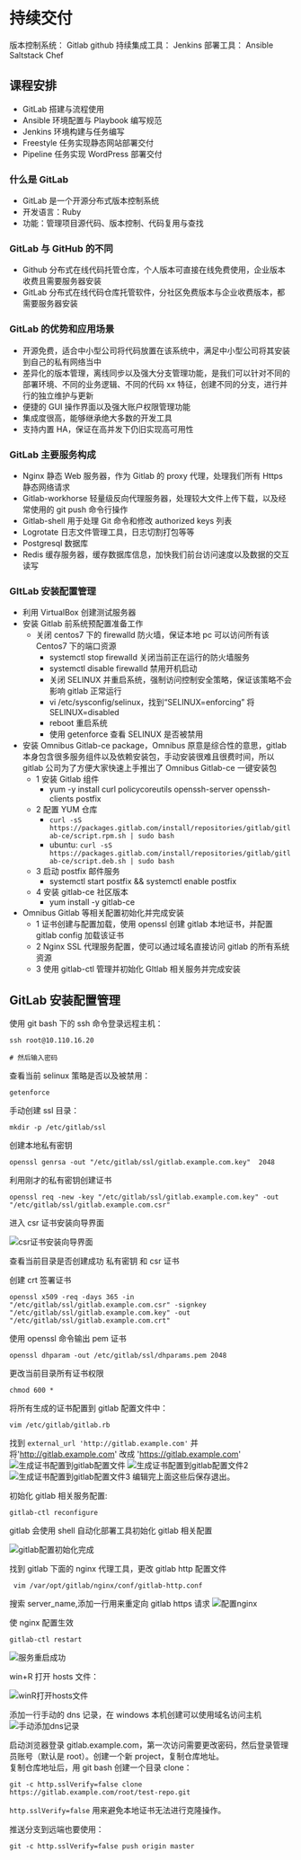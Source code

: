 # 持续交付

版本控制系统： Gitlab github
持续集成工具： Jenkins
部署工具： Ansible Saltstack Chef

## 课程安排

- GitLab 搭建与流程使用
- Ansible 环境配置与 Playbook 编写规范
- Jenkins 环境构建与任务编写
- Freestyle 任务实现静态网站部署交付
- Pipeline 任务实现 WordPress 部署交付

### 什么是 GitLab

- GitLab 是一个开源分布式版本控制系统
- 开发语言：Ruby
- 功能：管理项目源代码、版本控制、代码复用与查找

### GitLab 与 GitHub 的不同

- Github 分布式在线代码托管仓库，个人版本可直接在线免费使用，企业版本收费且需要服务器安装
- GitLab 分布式在线代码仓库托管软件，分社区免费版本与企业收费版本，都需要服务器安装

### GitLab 的优势和应用场景

- 开源免费，适合中小型公司将代码放置在该系统中，满足中小型公司将其安装到自己的私有网络当中
- 差异化的版本管理，离线同步以及强大分支管理功能，是我们可以针对不同的部署环境、不同的业务逻辑、不同的代码 xx 特征，创建不同的分支，进行并行的独立维护与更新
- 便捷的 GUI 操作界面以及强大账户权限管理功能
- 集成度很高，能够继承绝大多数的开发工具
- 支持内置 HA，保证在高并发下仍旧实现高可用性

### GitLab 主要服务构成

- Nginx 静态 Web 服务器，作为 Gitlab 的 proxy 代理，处理我们所有 Https 静态网络请求
- Gitlab-workhorse 轻量级反向代理服务器，处理较大文件上传下载，以及经常使用的 git push 命令行操作
- Gitlab-shell 用于处理 Git 命令和修改 authorized keys 列表
- Logrotate 日志文件管理工具，日志切割打包等等
- Postgresql 数据库
- Redis 缓存服务器，缓存数据库信息，加快我们前台访问速度以及数据的交互读写

### GItLab 安装配置管理

- 利用 VirtualBox 创建测试服务器
- 安装 Gitlab 前系统预配置准备工作
  - 关闭 centos7 下的 firewalld 防火墙，保证本地 pc 可以访问所有该 Centos7 下的端口资源
    - systemctl stop firewalld 关闭当前正在运行的防火墙服务
    - systemctl disable firewalld 禁用开机启动
    - 关闭 SELINUX 并重启系统，强制访问控制安全策略，保证该策略不会影响 gitlab 正常运行
    - vi /etc/sysconfig/selinux，找到“SELINUX=enforcing” 将 SELINUX=disabled
    - reboot 重启系统
    - 使用 getenforce 查看 SELINUX 是否被禁用
- 安装 Omnibus Gitlab-ce package，Omnibus 原意是综合性的意思，gitlab 本身包含很多服务组件以及依赖安装包，手动安装很难且很费时间，所以 gitlab 公司为了方便大家快速上手推出了 Omnibus Gitlab-ce 一键安装包
  - 1 安装 Gitlab 组件
    - yum -y install curl policycoreutils openssh-server openssh-clients postfix
  - 2 配置 YUM 仓库
    - `curl -sS https://packages.gitlab.com/install/repositories/gitlab/gitlab-ce/script.rpm.sh | sudo bash`
    - ubuntu: `curl -sS https://packages.gitlab.com/install/repositories/gitlab/gitlab-ce/script.deb.sh | sudo bash`
  - 3 启动 postfix 邮件服务
    - systemctl start postfix && systemctl enable postfix
  - 4 安装 gitlab-ce 社区版本
    - yum install -y gitlab-ce
- Omnibus Gitlab 等相关配置初始化并完成安装
  - 1 证书创建与配置加载，使用 openssl 创建 gitlab 本地证书，并配置 gitlab config 加载该证书
  - 2 Nginx SSL 代理服务配置，使可以通过域名直接访问 gitlab 的所有系统资源
  - 3 使用 gitlab-ctl 管理并初始化 GItlab 相关服务并完成安装

## GitLab 安装配置管理

使用 git bash 下的 ssh 命令登录远程主机：

```shell
ssh root@10.110.16.20

# 然后输入密码
```

查看当前 selinux 策略是否以及被禁用：

```shell
getenforce
```

手动创建 ssl 目录：

```shell
mkdir -p /etc/gitlab/ssl
```

创建本地私有密钥

```shell
openssl genrsa -out "/etc/gitlab/ssl/gitlab.example.com.key"  2048
```

利用刚才的私有密钥创建证书

```shell
openssl req -new -key "/etc/gitlab/ssl/gitlab.example.com.key" -out "/etc/gitlab/ssl/gitlab.example.com.csr"
```

进入 csr 证书安装向导界面

![csr证书安装向导界面](./images/csr证书安装向导界面.png)

查看当前目录是否创建成功 私有密钥 和 csr 证书

创建 crt 签署证书

```shell
openssl x509 -req -days 365 -in "/etc/gitlab/ssl/gitlab.example.com.csr" -signkey "/etc/gitlab/ssl/gitlab.example.com.key" -out "/etc/gitlab/ssl/gitlab.example.com.crt"
```

使用 openssl 命令输出 pem 证书

```shell
openssl dhparam -out /etc/gitlab/ssl/dhparams.pem 2048
```

更改当前目录所有证书权限

```shell
chmod 600 *
```

将所有生成的证书配置到 gitlab 配置文件中：

```shell
vim /etc/gitlab/gitlab.rb
```

找到 `external_url 'http://gitlab.example.com'` 并将'http://gitlab.example.com' 改成 'https://gitlab.example.com'
![生成证书配置到gitlab配置文件](./images/生成证书配置到gitlab配置文件.png)
![生成证书配置到gitlab配置文件2](./images/生成证书配置到gitlab配置文件2.png)
![生成证书配置到gitlab配置文件3](./images/生成证书配置到gitlab配置文件3.png)
编辑完上面这些后保存退出。

初始化 gitlab 相关服务配置:

```shell
gitlab-ctl reconfigure
```

gitlab 会使用 shell 自动化部署工具初始化 gitlab 相关配置

![gitlab配置初始化完成](./images/gitlab配置初始化完成.png)

找到 gitlab 下面的 nginx 代理工具，更改 gitlab http 配置文件

```shell
 vim /var/opt/gitlab/nginx/conf/gitlab-http.conf
```

搜索 server_name,添加一行用来重定向 gitlab https 请求
![配置nginx](./images/配置nginx.png)

使 nginx 配置生效

```shell
gitlab-ctl restart
```

![服务重启成功](./images/服务重启成功.png)

win+R 打开 hosts 文件：

![winR打开hosts文件](./images/winR打开hosts文件.png)

添加一行手动的 dns 记录，在 windows 本机创建可以使用域名访问主机
![手动添加dns记录](./images/手动添加dns记录.png)

启动浏览器登录 gitlab.example.com，第一次访问需要更改密码，然后登录管理员账号（默认是 root）。创建一个新 project，复制仓库地址。  
复制仓库地址后，用 git bash 创建一个目录 clone：

```shell
git -c http.sslVerify=false clone https://gitlab.example.com/root/test-repo.git
```

`http.sslVerify=false` 用来避免本地证书无法进行克隆操作。

推送分支到远端也要使用：

```shell
git -c http.sslVerify=false push origin master
```
